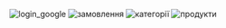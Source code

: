 ![login_google](https://github.com/NazarIlkiv/e-commerce_admin_panel/assets/102189839/fb2449da-aae6-402e-946a-8b52636a4234)
![замовлення](https://github.com/NazarIlkiv/e-commerce_admin_panel/assets/102189839/8da2f67a-e23b-4bfc-851f-62b1487fc4d4)
![категорії](https://github.com/NazarIlkiv/e-commerce_admin_panel/assets/102189839/700db467-1815-47bb-9ba3-c08ea785aeab)
![продукти](https://github.com/NazarIlkiv/e-commerce_admin_panel/assets/102189839/745bc48f-699c-49f1-85ab-19f01534e169)


